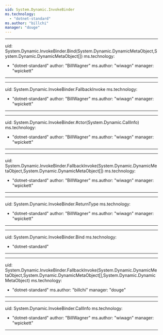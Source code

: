 ```yaml
---
uid: System.Dynamic.InvokeBinder
ms.technology: 
  - "dotnet-standard"
ms.author: "billchi"
manager: "douge"
---
```


---
uid: System.Dynamic.InvokeBinder.Bind(System.Dynamic.DynamicMetaObject,System.Dynamic.DynamicMetaObject[])
ms.technology: 
  - "dotnet-standard"
author: "BillWagner"
ms.author: "wiwagn"
manager: "wpickett"
---

---
uid: System.Dynamic.InvokeBinder.FallbackInvoke
ms.technology: 
  - "dotnet-standard"
author: "BillWagner"
ms.author: "wiwagn"
manager: "wpickett"
---

---
uid: System.Dynamic.InvokeBinder.#ctor(System.Dynamic.CallInfo)
ms.technology: 
  - "dotnet-standard"
author: "BillWagner"
ms.author: "wiwagn"
manager: "wpickett"
---

---
uid: System.Dynamic.InvokeBinder.FallbackInvoke(System.Dynamic.DynamicMetaObject,System.Dynamic.DynamicMetaObject[])
ms.technology: 
  - "dotnet-standard"
author: "BillWagner"
ms.author: "wiwagn"
manager: "wpickett"
---

---
uid: System.Dynamic.InvokeBinder.ReturnType
ms.technology: 
  - "dotnet-standard"
author: "BillWagner"
ms.author: "wiwagn"
manager: "wpickett"
---

---
uid: System.Dynamic.InvokeBinder.Bind
ms.technology: 
  - "dotnet-standard"
---

---
uid: System.Dynamic.InvokeBinder.FallbackInvoke(System.Dynamic.DynamicMetaObject,System.Dynamic.DynamicMetaObject[],System.Dynamic.DynamicMetaObject)
ms.technology: 
  - "dotnet-standard"
ms.author: "billchi"
manager: "douge"
---

---
uid: System.Dynamic.InvokeBinder.CallInfo
ms.technology: 
  - "dotnet-standard"
author: "BillWagner"
ms.author: "wiwagn"
manager: "wpickett"
---
